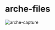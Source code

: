 # arche-files

![arche-capture](https://user-images.githubusercontent.com/49157786/139659462-585966d8-a6d0-45b5-88ce-d42abbdb504f.png)
